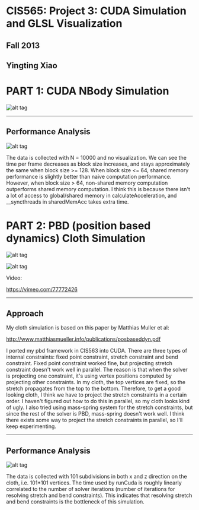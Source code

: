 CIS565: Project 3: CUDA Simulation and GLSL Visualization
===
Fall 2013
---
Yingting Xiao
---

PART 1: CUDA NBody Simulation
===

![alt tag](https://raw.github.com/YingtingXiao/Project3-Simulation/master/screenshots/NBody.PNG)

---
Performance Analysis
---

![alt tag](https://raw.github.com/YingtingXiao/Project3-Simulation/master/performance/nbody.PNG)

The data is collected with N = 10000 and no visualization. We can see the time per frame decreases as block size increases, and stays approximately the same when block size >= 128. When block size <= 64, shared memory performance is slightly better than naive computation performance. However, when block size > 64, non-shared memory computation outperforms shared memory computation. I think this is because there isn't a lot of access to global/shared memory in calculateAcceleration, and __syncthreads in sharedMemAcc takes extra time.


PART 2: PBD (position based dynamics) Cloth Simulation
===

![alt tag](https://raw.github.com/YingtingXiao/Project3-Simulation/master/screenshots/Cloth1.PNG)

![alt tag](https://raw.github.com/YingtingXiao/Project3-Simulation/master/screenshots/Cloth2.PNG)

Video:

https://vimeo.com/77772426

---
Approach
---

My cloth simulation is based on this paper by Matthias Muller et al:

http://www.matthiasmueller.info/publications/posbaseddyn.pdf

I ported my pbd framework in CIS563 into CUDA. There are three types of internal constraints: fixed point constraint, stretch constraint and bend constraint. Fixed point constraint worked fine, but projecting stretch constraint doesn't work well in parallel. The reason is that when the solver is projecting one constraint, it's using vertex positions computed by projecting other constraints. In my cloth, the top vertices are fixed, so the stretch propagates from the top to the bottom. Therefore, to get a good looking cloth, I think we have to project the stretch constraints in a certain order. I haven't figured out how to do this in parallel, so my cloth looks kind of ugly. I also tried using mass-spring system for the stretch constraints, but since the rest of the solver is PBD, mass-spring doesn't work well. I think there exists some way to project the stretch constraints in parallel, so I'll keep experimenting.

---
Performance Analysis
---

![alt tag](https://raw.github.com/YingtingXiao/Project3-Simulation/master/performance/cloth.PNG)

The data is collected with 101 subdivisions in both x and z direction on the cloth, i.e. 101*101 vertices. The time used by runCuda is roughly linearly correlated to the number of solver iterations (number of iterations for resolving stretch and bend constraints). This indicates that resolving stretch and bend constraints is the bottleneck of this simulation.